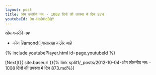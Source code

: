 ```yaml
---
layout: post
title: ओम वजरीने नमः - 1008 दिनों की तपस्या में दिन 874
youtubeId: 9n-HaDHdBQY
---
```

 
 
 ओम वजरीने नमः  
 
 -  कोण हिamond्यासारखा कठोर आहे 
 
  
 
  
 
 
 
 
 
 


{% include youtubePlayer.html id=page.youtubeId %}
 
[Next]({{ site.baseurl }}{% link  split1/_posts/2012-10-04-ओम शोभनीय नमः - 1008 दिनों की तपस्या में दिन 873.md%})
 
